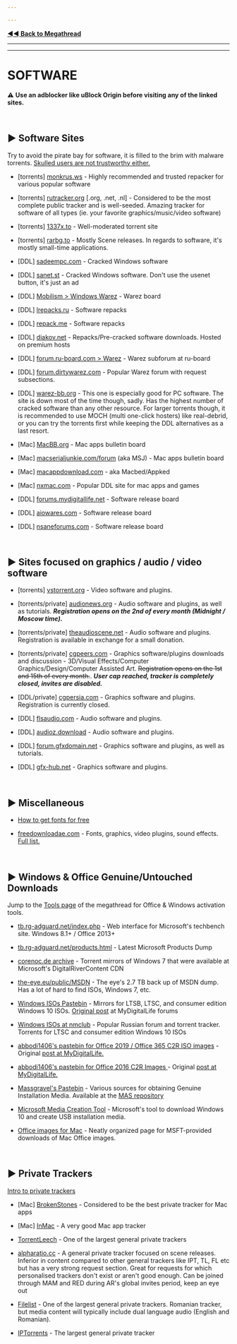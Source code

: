 ---
---
[**◄◄ Back to Megathread**](https://www.reddit.com/r/Piracy/wiki/megathread)

---
---

# SOFTWARE

⚠️ **Use an adblocker like uBlock Origin before visiting any of the linked sites.**

&nbsp;





## ► Software Sites

Try to avoid the pirate bay for software, it is filled to the brim with malware torrents. [Skulled users are not trustworthy either.](https://www.reddit.com/r/Piracy/comments/cxbn33/psa_ransomware_all_current_vegas_pro_17_torrents/)

* [torrents] [monkrus.ws](http://monkrus.ws/) - Highly recommended and trusted repacker for various popular software

* [torrents] [rutracker.org](http://rutracker.org/) [.org, .net, .nl] - Considered to be the most complete public tracker and is well-seeded. Amazing tracker for software of all types (ie. your favorite graphics/music/video software)

* [torrents] [1337x.to](https://1337x.to/) - Well-moderated torrent site

* [torrents] [rarbg.to](https://rarbg.to/) - Mostly Scene releases. In regards to software, it's mostly small-time applications.

* [DDL] [sadeempc.com](https://www.sadeempc.com/) - Cracked Windows software

* [DDL] [sanet.st](https://sanet.st) - Cracked Windows software. Don't use the usenet button, it's just an ad

* [DDL] [Mobilism > Windows Warez](https://forum.mobilism.org/viewforum.php?f=1073) - Warez board

* [DDL] [lrepacks.ru](https://lrepacks.ru/) - Software repacks

* [DDL] [repack.me](https://repack.me/) - Software repacks

* [DDL] [diakov.net](https://diakov.net/) - Repacks/Pre-cracked software downloads. Hosted on premium hosts

* [DDL] [forum.ru-board.com > Warez](http://forum.ru-board.com/forum.cgi?forum=35) - Warez subforum at ru-board

* [DDL] [forum.dirtywarez.com](https://forum.dirtywarez.com/) - Popular Warez forum with request subsections.

* [DDL] [warez-bb.org](http://warez-bb.org/) - This one is especially good for PC software. The site is down most of the time though, sadly. Has the highest number of cracked software than any other resource. For larger torrents though, it is recommended to use MOCH (multi one-click hosters) like real-debrid, or you can try the torrents first while keeping the DDL alternatives as a last resort.


* [Mac] [MacBB.org](https://macbb.org/) - Mac apps bulletin board

* [Mac] [macserialjunkie.com/forum](https://www.macserialjunkie.com/forum/) (aka MSJ) - Mac apps bulletin board

* [Mac] [macappdownload.com](https://www.macappdownload.com/) - aka Macbed/Appked

* [Mac] [nxmac.com](https://nxmac.com/) - Popular DDL site for mac apps and games

* [DDL] [forums.mydigitallife.net](https://forums.mydigitallife.net/) - Software release board

* [DDL] [aiowares.com](https://www.aiowares.com/) - Software release board

* [DDL] [nsaneforums.com](https://www.nsaneforums.com/) - Software release board


&nbsp;


## ► Sites focused on graphics / audio / video software

* [torrents] [vstorrent.org](https://vstorrent.org/) - Video software and plugins.

* [torrents/private] [audionews.org](https://audionews.org/) - Audio software and plugins, as well as tutorials. ***Registration opens on the 2nd of every month (Midnight / Moscow time).***

* [torrents/private] [theaudioscene.net](https://theaudioscene.net/) - Audio software and plugins. Registration is available in exchange for a small donation.

* [torrents/private] [cgpeers.com](https://www.cgpeers.com) - Graphics software/plugins downloads and discussion - 3D/Visual Effects/Computer Graphics/Design/Computer Assisted Art. ~~Registration opens on the 1st and 15th of every month.~~. ***User cap reached, tracker is completely closed, invites are disabled.***

* [DDL/private] [cgpersia.com](https://forum.cgpersia.com/) - Graphics software and plugins. Registration is currently closed.

* [DDL] [flsaudio.com](https://flsaudio.com) - Audio software and plugins.

* [DDL] [audioz.download](https://audioz.download/) - Audio software and plugins.

* [DDL] [forum.gfxdomain.net](https://forum.gfxdomain.net/) - Graphics software and plugins, as well as tutorials.

* [DDL] [gfx-hub.net](https://gfx-hub.net/) - Graphics software and plugins.

&nbsp;





## ► Miscellaneous

* [How to get fonts for free](https://www.reddit.com/r/Piracy/comments/8tqfg6/how_to_download_paid_fonts_for_free/)

* [freedownloadae.com](https://freedownloadae.com/) - Fonts, graphics, video plugins, sound effects. [Full list.](https://i.imgur.com/kliyxvH.jpeg)

&nbsp;






## ► Windows & Office Genuine/Untouched Downloads

Jump to the [Tools page](https://old.reddit.com/r/Piracy/wiki/megathread/tools) of the megathread for Office & Windows activation tools.

* [tb.rg-adguard.net/index.php](https://tb.rg-adguard.net/index.php) - Web interface for Microsoft's techbench site. Windows 8.1+ / Office 2013+
* [tb.rg-adguard.net/products.html](https://tb.rg-adguard.net/products.html) - Latest Microsoft Products Dump
* [corenoc.de archive](https://web.archive.org/web/20180711192755/http://mirror.corenoc.de/digitalrivercontent.net/) - Torrent mirrors of Windows 7 that were available at Microsoft's DigitalRiverContent CDN
* [the-eye.eu/public/MSDN](https://the-eye.eu/public/MSDN/) - The eye's 2.7 TB back up of MSDN dump. Has a lot of hard to find ISOs, Windows 7, etc.
* [Windows ISOs Pastebin](https://pastebin.com/ELUQdsvx) - Mirrors for LTSB, LTSC, and consumer edition Windows 10 ISOs. [Original post](https://forums.mydigitallife.net/threads/baidu-windows-10-all-languages-education-n-enterprise-n-pro-n-sl.64267/#post-1128431) at MyDigitalLife forums
* [Windows ISOs at nmclub](http://nnmclub.to/forum/viewforum.php?f=504) - Popular Russian forum and torrent tracker. Torrents for LTSC and consumer edition Windows 10 ISOs
* [abbodi1406's pastebin for Office 2019 / Office 365 C2R ISO images](https://pastebin.com/raw/PLhB7UnK) - Original [post at MyDigitalLife.](https://forums.mydigitallife.net/threads/discussion-microsoft-office-2019.75232/page-9#post-1464024)
* [abbodi1406's pastebin for Office 2016 C2R Images ](https://pastebin.com/raw/e8JiAw6E) - Original [post at MyDigitalLife.](https://forums.mydigitallife.net/threads/retail-microsoft-office-professional-plus-2016-msdn.65408/page-26#post-1165512)
* [Massgravel's Pastebin](https://pastebin.com/raw/jduBSazJ) - Various sources for obtaining Genuine Installation Media. Available at the [MAS repository](https://github.com/massgravel/Microsoft-Activation-Scripts/)
* [Microsoft Media Creation Tool](https://www.microsoft.com/en-us/software-download/windows10) - Microsoft's tool to download Windows 10 and create USB installation media.
* [Office images for Mac](https://macadmins.software/) - Neatly organized page for MSFT-provided downloads of Mac Office images.


&nbsp;






## ► Private Trackers

[Intro to private trackers](https://www.reddit.com/r/Piracy/wiki/guides/private_trackers)

* [Mac] [BrokenStones](https://brokenstones.club) - Considered to be the best private tracker for Mac apps

* [Mac] [InMac](https://inmac.org/login/) - A very good Mac app tracker

* [TorrentLeech](https://www.torrentleech.org/) - One of the largest general private trackers

* [alpharatio.cc](https://alpharatio.cc/) - A general private tracker focused on scene releases. Inferior in content compared to other general trackers like IPT, TL, FL etc but has a very strong request section. Great for requests for which personalised trackers don't exist or aren't good enough. Can be joined through MAM and RED during AR's global invites period, keep an eye out

* [Filelist](https://filelist.io/) - One of the largest general private trackers. Romanian tracker, but media content will typically include dual language audio (English and Romanian).

* [IPTorrents](http://iptorrents.com/) - The largest general private tracker

&nbsp;